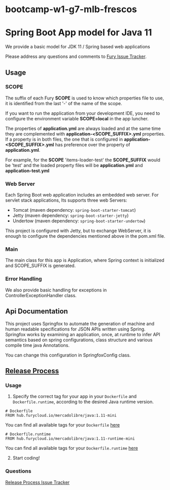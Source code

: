 # bootcamp-w1-g7-mlb-frescos

# Spring Boot App model for Java 11

We provide a basic model for JDK 11 / Spring based web applications

Please address any questions and comments to [Fury Issue Tracker](https://github.com/mercadolibre/fury/issues).

## Usage

### SCOPE

The suffix of each Fury **SCOPE** is used to know which properties file to use, it is identified from the last '-' of the name of the scope.

If you want to run the application from your development IDE, you need to configure the environment variable **SCOPE=local** in the app luncher.

The properties of **application.yml** are always loaded and at the same time they are complemented with **application-<SCOPE_SUFFIX>.yml** properties. If a property is in both files, the one that is configured in **application-<SCOPE_SUFFIX>.yml** has preference over the property of **application.yml**.

For example, for the **SCOPE** 'items-loader-test' the **SCOPE_SUFFIX** would be 'test' and the loaded property files will be **application.yml** and **application-test.yml**

### Web Server

Each Spring Boot web application includes an embedded web server. For servlet stack applications, Its supports three web Servers:
  * Tomcat (maven dependency: `spring-boot-starter-tomcat`)
  * Jetty (maven dependency: `spring-boot-starter-jetty`)
  * Undertow (maven dependency: `spring-boot-starter-undertow`)

This project is configured with Jetty, but to exchange WebServer, it is enough to configure the dependencies mentioned above in the pom.xml file.

### Main

The main class for this app is Application, where Spring context is initialized and SCOPE_SUFFIX is generated.

### Error Handling

We also provide basic handling for exceptions in ControllerExceptionHandler class.

## Api Documentation

This project uses Springfox to automate the generation of machine and human readable specifications for JSON APIs written using Spring. Springfox works by examining an application, once, at runtime to infer API semantics based on spring configurations, class structure and various compile time java Annotations.

You can change this configuration in SpringfoxConfig class.

## [Release Process](https://release-process.furycloud.io/#/)

### Usage

1. Specify the correct tag for your app in your `Dockerfile` and `Dockerfile.runtime`, according to the desired Java runtime version.

```
# Dockerfile
FROM hub.furycloud.io/mercadolibre/java:1.11-mini
```

You can find all available tags for your `Dockerfile` [here](https://github.com/mercadolibre/fury_java-mini#supported-tags)

```
# Dockerfile.runtime
FROM hub.furycloud.io/mercadolibre/java:1.11-runtime-mini
```

You can find all available tags for your `Dockerfile.runtime` [here](https://github.com/mercadolibre/fury_java-mini-runtime#supported-tags)

2. Start coding!

### Questions

[Release Process Issue Tracker](https://github.com/mercadolibre/fury_release-process/issues)
